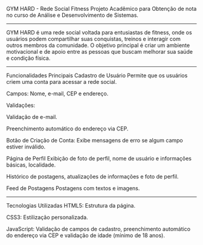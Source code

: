 GYM HARD - Rede Social Fitness
Projeto Acadêmico para Obtenção de nota no curso de Análise e Desenvolvimento de Sistemas.

--------------------------------

GYM HARD é uma rede social voltada para entusiastas de fitness, onde os usuários podem compartilhar suas conquistas, treinos e interagir com outros membros da comunidade. O objetivo principal é criar um ambiente motivacional e de apoio entre as pessoas que buscam melhorar sua saúde e condição física.

--------------------------------

Funcionalidades Principais
Cadastro de Usuário
Permite que os usuários criem uma conta para acessar a rede social.

Campos: Nome, e-mail, CEP e endereço.

Validações:

Validação de e-mail.

Preenchimento automático do endereço via CEP.

Botão de Criação de Conta: Exibe mensagens de erro se algum campo estiver inválido.

Página de Perfil
Exibição de foto de perfil, nome de usuário e informações básicas, localidade.

Histórico de postagens, atualizações de informações e foto de perfil.

Feed de Postagens
Postagens com textos e imagens.

--------------------------------

Tecnologias Utilizadas
HTML5: Estrutura da página.

CSS3: Estilização personalizada.

JavaScript: Validação de campos de cadastro, preenchimento automático do endereço via CEP e validação de idade (mínimo de 18 anos).
